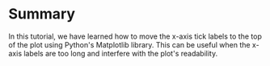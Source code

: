 # Summary

In this tutorial, we have learned how to move the x-axis tick labels to the top of the plot using Python's Matplotlib library. This can be useful when the x-axis labels are too long and interfere with the plot's readability.
